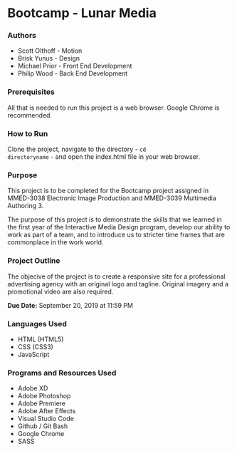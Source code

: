 # Bootcamp - Lunar Media

### Authors
* Scott Olthoff - Motion
* Brisk Yunus - Design
* Michael Prior - Front End Development
* Philip Wood - Back End Development

### Prerequisites
All that is needed to run this project is a web browser. Google Chrome is recommended.

### How to Run
Clone the project, navigate to the directory - <code>cd directoryname</code> - and open the index.html file in your web browser.

### Purpose
This project is to be completed for the Bootcamp project assigned in MMED-3038 Electronic Image Production and MMED-3039 Multimedia Authoring 3.

The purpose of this project is to demonstrate the skills that we learned in the first year of the Interactive Media Design program, develop our ability to work as part of a team, and to introduce us to stricter time frames that are commonplace in the work world.

### Project Outline
The objecive of the project is to create a responsive site for a professional advertising agency with an original logo and tagline. Original imagery and a promotional video are also required.

__Due Date:__ September 20, 2019 at 11:59 PM

### Languages Used
* HTML (HTML5)
* CSS (CSS3) 
* JavaScript


### Programs and Resources Used
* Adobe XD
* Adobe Photoshop
* Adobe Premiere
* Adobe After Effects
* Visual Studio Code
* Github / Git Bash
* Google Chrome
* SASS